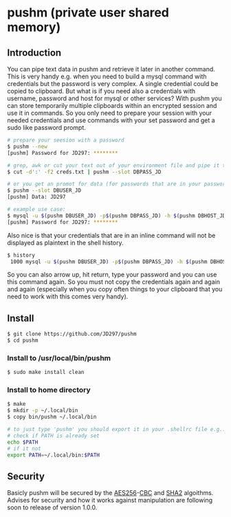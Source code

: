 # pushm (private user shared memory)

## Introduction
You can pipe text data in pushm and retrieve it later in another command. This is very handy e.g. when you need to build a mysql command with credentials but the password is very complex. A single credential could be copied to clipboard. But what is if you need also a credentials with username, password and host for mysql or other services? With pushm you can store temporarily multiple clipboards within an encrypted session and use it in commands. So you only need to prepare your session with your needed credentials and use commands with your set password and get a sudo like password prompt.

```bash
# prepare your seesion with a password
$ pushm --new
[pushm] Password for JD297: ********

# grep, awk or cut your text out of your environment file and pipe it to pushm
$ cut -d':' -f2 creds.txt | pushm --slot DBPASS_JD

# or you get an promot for data (for passwords that are in your password manager)
$ pushm --slot DBUSER_JD
[pushm] Data: JD297

# example use case:
$ mysql -u $(pushm DBUSER_JD) -p$(pushm DBPASS_JD) -h $(pushm DBHOST_JD) $(pushm DBNAME_JD) < backup.sql
[pushm] Password for JD297: ********
```

Also nice is that your credentials that are in an inline command will not be displayed as plaintext in the shell history.
```bash
$ history
 1000 mysql -u $(pushm DBUSER_JD) -p$(pushm DBPASS_JD) -h $(pushm DBHOST_JD) $(pushm DBNAME_JD) < backup.sql
```

So you can also arrow up, hit return, type your password and you can use this command again. So you must not copy the credentials again and again and again (especially when you copy often things to your clipboard that you need to work with this comes very handy).

## Install
```bash
$ git clone https://github.com/JD297/pushm
$ cd pushm
```

### Install to /usr/local/bin/pushm
```bash
$ sudo make install clean
```

### Install to home directory
```bash
$ make
$ mkdir -p ~/.local/bin
$ copy bin/pushm ~/.local/bin

# to just type 'pushm' you should export it in your .shellrc file e.g.: .bashrc
# check if PATH is already set
echo $PATH
# if it not
export PATH=~/.local/bin:$PATH
```

## Security
Basicly pushm will be secured by the [AES256](https://en.wikipedia.org/wiki/Advanced_Encryption_Standard)-[CBC](https://en.wikipedia.org/wiki/Block_cipher_mode_of_operation#Cipher_block_chaining_(CBC)) and [SHA2](https://en.wikipedia.org/wiki/SHA-2) algoithms. Advises for security and how it works against manipulation are following soon to release of version 1.0.0.
